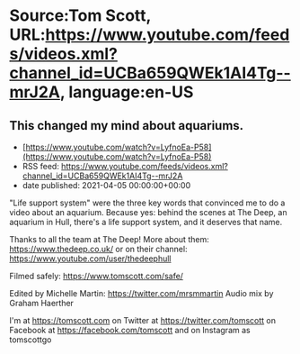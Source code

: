 # Source:Tom Scott, URL:https://www.youtube.com/feeds/videos.xml?channel_id=UCBa659QWEk1AI4Tg--mrJ2A, language:en-US

## This changed my mind about aquariums.
 - [https://www.youtube.com/watch?v=LyfnoEa-P58](https://www.youtube.com/watch?v=LyfnoEa-P58)
 - RSS feed: https://www.youtube.com/feeds/videos.xml?channel_id=UCBa659QWEk1AI4Tg--mrJ2A
 - date published: 2021-04-05 00:00:00+00:00

"Life support system" were the three key words that convinced me to do a video about an aquarium. Because yes: behind the scenes at The Deep, an aquarium in Hull, there's a life support system, and it deserves that name.

Thanks to all the team at The Deep! More about them: https://www.thedeep.co.uk/ or on their channel: https://www.youtube.com/user/thedeephull

Filmed safely: https://www.tomscott.com/safe/

Edited by Michelle Martin: https://twitter.com/mrsmmartin
Audio mix by Graham Haerther

I'm at https://tomscott.com
on Twitter at https://twitter.com/tomscott
on Facebook at https://facebook.com/tomscott
and on Instagram as tomscottgo

